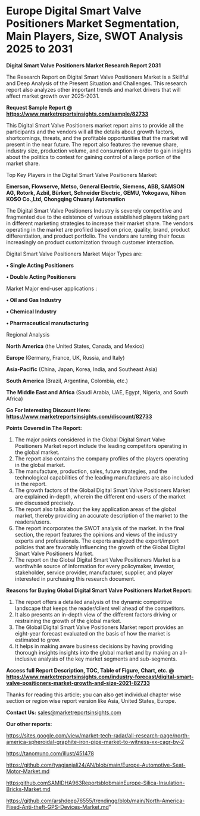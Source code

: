 # Europe Digital Smart Valve Positioners Market Segmentation, Main Players, Size, SWOT Analysis 2025 to 2031

<strong>Digital Smart Valve Positioners Market Research Report 2031</strong>

The Research Report on Digital Smart Valve Positioners Market is a Skillful and Deep Analysis of the Present Situation and Challenges. This research report also analyzes other important trends and market drivers that will affect market growth over 2025-2031.

<strong>Request Sample Report @ <a href=https://www.marketreportsinsights.com/sample/82733>https://www.marketreportsinsights.com/sample/82733</a></strong>

This Digital Smart Valve Positioners market report aims to provide all the participants and the vendors will all the details about growth factors, shortcomings, threats, and the profitable opportunities that the market will present in the near future. The report also features the revenue share, industry size, production volume, and consumption in order to gain insights about the politics to contest for gaining control of a large portion of the market share.

Top Key Players in the Digital Smart Valve Positioners Market:

<strong>Emerson, Flowserve, Metso, General Electric, Siemens, ABB, SAMSON AG, Rotork, Azbil, Bürkert, Schneider Electric, GEMU, Yokogawa, Nihon KOSO Co.,Ltd, Chongqing Chuanyi Automation</strong>

The Digital Smart Valve Positioners Industry is severely competitive and fragmented due to the existence of various established players taking part in different marketing strategies to increase their market share. The vendors operating in the market are profiled based on price, quality, brand, product differentiation, and product portfolio. The vendors are turning their focus increasingly on product customization through customer interaction.

Digital Smart Valve Positioners Market Major Types are:

<strong>• Single Acting Positioners

• Double Acting Positioners</strong>

Market Major end-user applications :

<strong>• Oil and Gas Industry

• Chemical Industry

• Pharmaceutical manufacturing</strong>

Regional Analysis

</u><strong><b>North America</b></strong> (the United States, Canada, and Mexico)

<strong><b>Europe </b></strong>(Germany, France, UK, Russia, and Italy)

<strong><b>Asia-Pacific</b></strong> (China, Japan, Korea, India, and Southeast Asia)

<strong><b>South America</b></strong> (Brazil, Argentina, Colombia, etc.)

<strong><b>The Middle East and Africa</b></strong> (Saudi Arabia, UAE, Egypt, Nigeria, and South Africa)

<strong>Go For Interesting Discount Here: <a href=https://www.marketreportsinsights.com/discount/82733>https://www.marketreportsinsights.com/discount/82733</a></strong>

<strong>Points Covered in The Report:</strong>
<ol>
  <li>The major points considered in the Global Digital Smart Valve Positioners Market report include the leading competitors operating in the global market.</li>
  <li>The report also contains the company profiles of the players operating in the global market.</li>
  <li>The manufacture, production, sales, future strategies, and the technological capabilities of the leading manufacturers are also included in the report.</li>
  <li>The growth factors of the Global Digital Smart Valve Positioners Market are explained in-depth, wherein the different end-users of the market are discussed precisely.</li>
  <li>The report also talks about the key application areas of the global market, thereby providing an accurate description of the market to the readers/users.</li>
  <li>The report incorporates the SWOT analysis of the market. In the final section, the report features the opinions and views of the industry experts and professionals. The experts analyzed the export/import policies that are favorably influencing the growth of the Global Digital Smart Valve Positioners Market.</li>
  <li>The report on the Global Digital Smart Valve Positioners Market is a worthwhile source of information for every policymaker, investor, stakeholder, service provider, manufacturer, supplier, and player interested in purchasing this research document.</li>
</ol>
<strong>Reasons for Buying Global Digital Smart Valve Positioners Market Report:</strong>

<ol>
  <li>The report offers a detailed analysis of the dynamic competitive landscape that keeps the reader/client well ahead of the competitors.</li>
  <li>It also presents an in-depth view of the different factors driving or restraining the growth of the global market.</li>
  <li>The Global Digital Smart Valve Positioners Market report provides an eight-year forecast evaluated on the basis of how the market is estimated to grow.</li>
  <li>It helps in making aware business decisions by having providing thorough insights insights into the global market and by making an all-inclusive analysis of the key market segments and sub-segments.</li>
</ol>
<strong>Access full Report Description, TOC, Table of Figure, Chart, etc. @ <a href=https://www.marketreportsinsights.com/industry-forecast/digital-smart-valve-positioners-market-growth-and-size-2021-82733>https://www.marketreportsinsights.com/industry-forecast/digital-smart-valve-positioners-market-growth-and-size-2021-82733</a></strong>


Thanks for reading this article; you can also get individual chapter wise section or region wise report version like Asia, United States, Europe.

<strong>Contact Us:</strong>
sales@marketreportsinsights.com

<strong>Our other reports:</strong>

<a href=https://sites.google.com/view/market-tech-radar/all-research-page/north-america-spheroidal-graphite-iron-pipe-market-to-witness-xx-cagr-by-2>https://sites.google.com/view/market-tech-radar/all-research-page/north-america-spheroidal-graphite-iron-pipe-market-to-witness-xx-cagr-by-2</a>

<a href=https://tanomuno.com/illust/451478>https://tanomuno.com/illust/451478</a>

<a href=https://github.com/tyagianjali24/AN/blob/main/Europe-Automotive-Seat-Motor-Market.md>https://github.com/tyagianjali24/AN/blob/main/Europe-Automotive-Seat-Motor-Market.md</a>

<a href=https:github.comSAMIDHA963ReportsblobmainEurope-Silica-Insulation-Bricks-Market.md>https:github.comSAMIDHA963ReportsblobmainEurope-Silica-Insulation-Bricks-Market.md</a>

<a href=https://github.com/arshdeep76555/trendingg/blob/main/North-America-Fixed-Anti-theft-GPS-Devices-Market.md>https://github.com/arshdeep76555/trendingg/blob/main/North-America-Fixed-Anti-theft-GPS-Devices-Market.md</a>"

